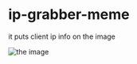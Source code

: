 # ip-grabber-meme

it puts client ip info on the image

![the image](https://ipgragger.herokuapp.com/img.png)

